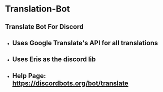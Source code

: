 # Translation-Bot
Translate Bot For Discord
----
- ## Uses Google Translate's API for all translations
- ## Uses Eris as the discord lib
- ## Help Page: https://discordbots.org/bot/translate

